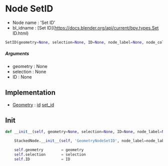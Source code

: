 # Node SetID

- Node name : 'Set ID'
- bl_idname : [Set ID](https://docs.blender.org/api/current/bpy.types.Set ID.html)


``` python
SetID(geometry=None, selection=None, ID=None, node_label=None, node_color=None)
```
##### Arguments

- geometry : None
- selection : None
- ID : None

## Implementation

- [Geometry](/docs/GeoNodes/Geometry.md) : [id](/docs/GeoNodes/Geometry.md#id) [set_id](/docs/GeoNodes/Geometry.md#set_id)

## Init

``` python
def __init__(self, geometry=None, selection=None, ID=None, node_label=None, node_color=None):

    StackedNode.__init__(self, 'GeometryNodeSetID', node_label=node_label, node_color=node_color)

    self.geometry        = geometry
    self.selection       = selection
    self.ID              = ID
```
